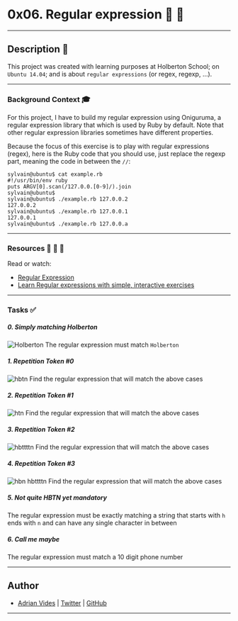 # 0x06. Regular expression :page_facing_up: :bookmark_tabs:
---

## Description :newspaper:
This project was created with learning purposes at Holberton School; on `Ubuntu 14.04`; and is about `regular expressions` (or regex, regexp, ...).


---
### Background Context :mortar_board:
For this project, I have to build my regular expression using Oniguruma, a regular expression library that which is used by Ruby by default. Note that other regular expression libraries sometimes have different properties.

Because the focus of this exercise is to play with regular expressions (regex), here is the Ruby code that you should use, just replace the regexp part, meaning the code in between the `//`:
    
    sylvain@ubuntu$ cat example.rb
    #!/usr/bin/env ruby
    puts ARGV[0].scan(/127.0.0.[0-9]/).join
    sylvain@ubuntu$
    sylvain@ubuntu$ ./example.rb 127.0.0.2
    127.0.0.2
    sylvain@ubuntu$ ./example.rb 127.0.0.1
    127.0.0.1
    sylvain@ubuntu$ ./example.rb 127.0.0.a

---
### Resources :blue_book: :orange_book: :green_book:
Read or watch:
- [Regular Expression](http://www.regular-expressions.info)
- [Learn Regular expressions with simple, interactive exercises](https://regexone.com)

---

### Tasks :white_check_mark:

##### 0. Simply matching Holberton 
![Holberton](https://scontent.fctg1-1.fna.fbcdn.net/v/t1.0-9/153244968_2924652737812401_7945017625243681032_o.jpg?_nc_cat=100&ccb=3&_nc_sid=730e14&_nc_ohc=yDefuGsf-3sAX8cg3_5&_nc_ht=scontent.fctg1-1.fna&oh=1275841c818353393d5754b0721047c3&oe=6057D382 "Holberton")
The regular expression must match `Holberton`

##### 1. Repetition Token #0 
![hbtn](https://scontent.fctg1-1.fna.fbcdn.net/v/t1.0-9/153550349_2924652774479064_7584678069256865803_o.jpg?_nc_cat=105&ccb=3&_nc_sid=730e14&_nc_ohc=F0elwTDKNwcAX-OHPul&_nc_ht=scontent.fctg1-1.fna&oh=316dc67d3ac41198ec4e88d2483b949e&oe=605834A1)
Find the regular expression that will match the above cases

##### 2. Repetition Token #1
![htn](https://scontent.fctg1-2.fna.fbcdn.net/v/t1.0-9/153168395_2924652801145728_8456957351970911144_o.jpg?_nc_cat=107&ccb=3&_nc_sid=730e14&_nc_ohc=sF-9WVbDni0AX9eJF9w&_nc_ht=scontent.fctg1-2.fna&oh=aed14bb065559d83ab23ee5e2dcc8673&oe=605A2C5D)
Find the regular expression that will match the above cases

##### 3. Repetition Token #2
![hbttttn](https://scontent.fctg1-2.fna.fbcdn.net/v/t1.0-9/153089629_2924652857812389_1745875618219054663_o.jpg?_nc_cat=106&ccb=3&_nc_sid=730e14&_nc_ohc=VNPj9l138zsAX9biImu&_nc_ht=scontent.fctg1-2.fna&oh=a93b3d12fef5c2f86afeea27d63f505f&oe=605ADEBF)
Find the regular expression that will match the above cases

##### 4. Repetition Token #3
![hbn hbttttn](https://scontent.fctg1-1.fna.fbcdn.net/v/t1.0-9/153511222_2924652927812382_6468764862922204801_o.jpg?_nc_cat=100&ccb=3&_nc_sid=730e14&_nc_ohc=BVkwoA7prAwAX9Y1v4F&_nc_ht=scontent.fctg1-1.fna&oh=81c8df474e3cfda6390e66e0624448f5&oe=605B2D1D)
Find the regular expression that will match the above cases

##### 5. Not quite HBTN yet mandatory
The regular expression must be exactly matching a string that starts with `h` ends with `n` and can have any single character in between

##### 6. Call me maybe
The regular expression must match a 10 digit phone number

---

## Author
- [Adrian Vides] | [Twitter] | [GitHub]



---

[GitHub]: <https://github.com/AdrianVides56>
[Twitter]: <https://twitter.com/termi56661>
[Adrian Vides]: <https://www.linkedin.com/in/adrian-felipe-vides-jimenez-a201401b7> 

